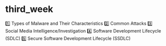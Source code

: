 # third_week
1️⃣ Types of Malware and Their Characteristics 2️⃣ Common Attacks 3️⃣ Social Media Intelligence/Investigation  4️⃣ Software Development Lifecycle (SDLC)  5️⃣ Secure Software Development Lifecycle (SSDLC)
